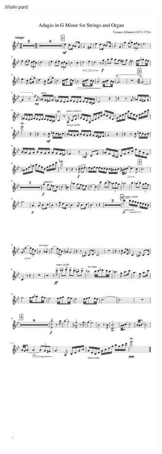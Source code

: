 *(Violin part)*

![Tomaso Albinoni - Adagio in G Minor - violin - page 1 of 2](https://github.com/iacchus/sheet-music-stuff/blob/master/ALBINONI,%20Tomaso/adagio_in_g_minor/png/Adagio_in_G_Minor_for_Strings_and_Organ-1.png?raw=true)
![Tomaso Albinoni - Adagio in G Minor - violin - page 2 of 2](https://github.com/iacchus/sheet-music-stuff/blob/master/ALBINONI,%20Tomaso/adagio_in_g_minor/png/Adagio_in_G_Minor_for_Strings_and_Organ-2.png?raw=true)
